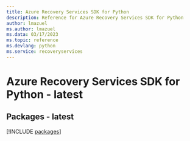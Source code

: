 ```yaml
---
title: Azure Recovery Services SDK for Python
description: Reference for Azure Recovery Services SDK for Python
author: lmazuel
ms.author: lmazuel
ms.data: 03/17/2023
ms.topic: reference
ms.devlang: python
ms.service: recoveryservices
---
```

# Azure Recovery Services SDK for Python - latest
## Packages - latest
[!INCLUDE [packages](recovery-services-index.md)]